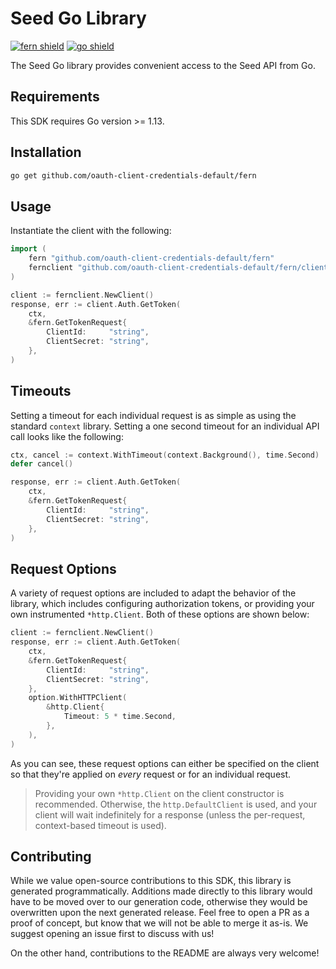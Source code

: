 # Seed Go Library

[![fern shield](https://img.shields.io/badge/%F0%9F%8C%BF-SDK%20generated%20by%20Fern-brightgreen)](https://github.com/fern-api/fern)
[![go shield](https://img.shields.io/badge/go-docs-blue)](https://pkg.go.dev/github.com/oauth-client-credentials-default/fern)

The Seed Go library provides convenient access to the Seed API from Go.

## Requirements

This SDK requires Go version >= 1.13.

## Installation

```sh
go get github.com/oauth-client-credentials-default/fern
```

## Usage

Instantiate the client with the following:

```go
import (
	fern "github.com/oauth-client-credentials-default/fern"
	fernclient "github.com/oauth-client-credentials-default/fern/client"
)

client := fernclient.NewClient()
response, err := client.Auth.GetToken(
	ctx,
	&fern.GetTokenRequest{
		ClientId:     "string",
		ClientSecret: "string",
	},
)
```

## Timeouts

Setting a timeout for each individual request is as simple as
using the standard `context` library. Setting a one second timeout
for an individual API call looks like the following:

```go
ctx, cancel := context.WithTimeout(context.Background(), time.Second)
defer cancel()

response, err := client.Auth.GetToken(
	ctx,
	&fern.GetTokenRequest{
		ClientId:     "string",
		ClientSecret: "string",
	},
)
```

## Request Options

A variety of request options are included to adapt the behavior of the library,
which includes configuring authorization tokens, or providing your own instrumented
`*http.Client`. Both of these options are shown below:

```go
client := fernclient.NewClient()
response, err := client.Auth.GetToken(
	ctx,
	&fern.GetTokenRequest{
		ClientId:     "string",
		ClientSecret: "string",
	},
	option.WithHTTPClient(
		&http.Client{
			Timeout: 5 * time.Second,
		},
	),
)
```
As you can see, these request options can either be specified on the client so that
they're applied on _every_ request or for an individual request.

> Providing your own `*http.Client` on the client constructor is recommended. Otherwise,
> the `http.DefaultClient` is used, and your client will wait indefinitely for a response
> (unless the per-request, context-based timeout is used).


## Contributing

While we value open-source contributions to this SDK, this library is generated programmatically.
Additions made directly to this library would have to be moved over to our generation code,
otherwise they would be overwritten upon the next generated release. Feel free to open a PR as
a proof of concept, but know that we will not be able to merge it as-is. We suggest opening
an issue first to discuss with us!

On the other hand, contributions to the README are always very welcome!